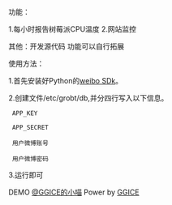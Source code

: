  功能：

 1.每小时报告树莓派CPU温度
 2.网站监控
 
 其他：开发源代码 功能可以自行拓展
 
 使用方法：

 1.首先安装好Python的<a href="http://michaelliao.github.io/sinaweibopy/" target="_blank">weibo SDk</a>。

 2.创建文件/etc/grobt/db,并分四行写入以下信息。

	 APP_KEY

	 APP_SECRET

	 用户微博账号
	 
	 用户微博密码

 3.运行即可

 DEMO <a href="http://weibo.com/u/1651444704" target="_blank">@GGICE的小喵</a>
 Power by <a href="http:ice.gs" target="_blank">GGICE</a>
